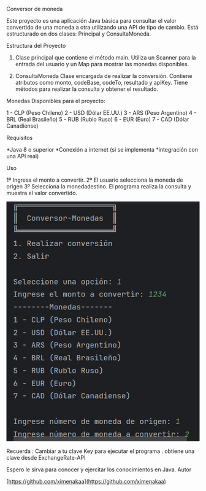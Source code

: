 Conversor de moneda

Este proyecto es una aplicación Java básica para consultar el valor convertido de una moneda a otra utilizando una API de tipo de cambio. Está estructurado en dos clases: Principal y ConsultaMoneda.

Estructura del Proyecto

1. Clase principal que contiene el método main. Utiliza un Scanner para la entrada del usuario y un Map para mostrar las monedas disponibles.

2. ConsultaMoneda Clase encargada de realizar la conversión. Contiene atributos como monto, codeBase, codeTo, resultado y apiKey. Tiene métodos para realizar la consulta y obtener el resultado.

Monedas Disponibles para el proyecto:

1 - CLP (Peso Chileno)
2 - USD (Dólar EE.UU.)
3 - ARS (Peso Argentino)
4 - BRL (Real Brasileño)
5 - RUB (Rublo Ruso)
6 - EUR (Euro)
7 - CAD (Dólar Canadiense)

Requisitos

*Java 8 o superior
*Conexión a internet (si se implementa *integración con una API real)

Uso

1º Ingresa el monto a convertir.
2º El usuario selecciona la moneda de origen
3º Selecciona la monedadestino.
El programa realiza la consulta y muestra el valor convertido.

![imagen](https://github.com/ximenakaa/ConversoMoneda-Challenger/blob/7179de0a39ddcc3d4ee39e01454e036b34e868d7/Captura%20de%20pantalla%202025-05-13%20194859.png)

Recuerda : Cambiar a tu clave Key para ejecutar el programa .
obtiene una clave desde ExchangeRate-API

Espero le sirva para conocer y ejercitar los conocimientos en Java.
Autor

[https://github.com/ximenakaa](https://github.com/ximenakaa)
